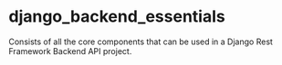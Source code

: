 # django_backend_essentials
Consists of all the core components that can be used in a Django Rest Framework Backend API project.
